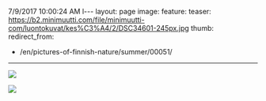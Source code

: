 7/9/2017 10:00:24 AM l---
layout: page
image:
  feature:
  teaser: https://b2.minimuutti.com/file/minimuutti-com/luontokuvat/kes%C3%A4/2/DSC34601-245px.jpg
  thumb:
redirect_from:
  - /en/pictures-of-finnish-nature/summer/00051/
---

![](https://b2.minimuutti.com/file/minimuutti-com/luontokuvat/kes%C3%A4/2/DSC34601-800px.jpg)

![](https://b2.minimuutti.com/file/minimuutti-com/luontokuvat/kes%C3%A4/2/DSC34602-800px.jpg)
